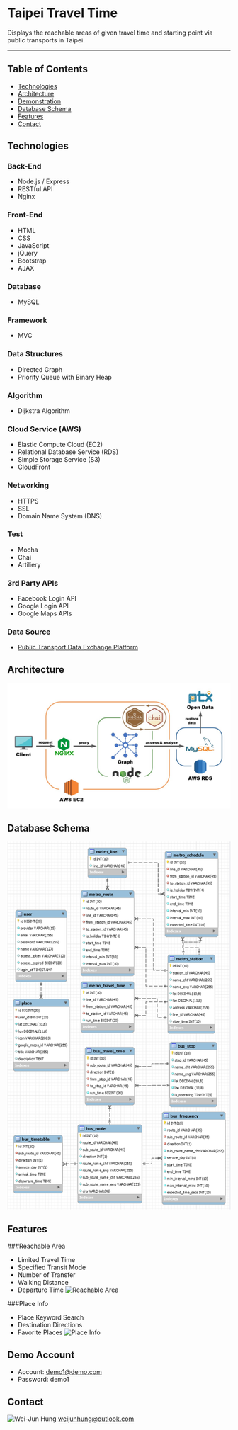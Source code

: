 # Taipei Travel Time

Displays the reachable areas of given travel time and starting point via public transports in Taipei.

---

## Table of Contents
* [Technologies](#Technologies)
* [Architecture](#Architecture)
* [Demonstration](#Demonstration)
* [Database Schema](#Database-Schema)
* [Features](#Features)
* [Contact](#Contact)

## Technologies
### Back-End
* Node.js / Express
* RESTful API
* Nginx
### Front-End
* HTML
* CSS
* JavaScript
* jQuery
* Bootstrap
* AJAX
### Database
* MySQL
### Framework
* MVC
### Data Structures
* Directed Graph
* Priority Queue with Binary Heap
### Algorithm
* Dijkstra Algorithm
### Cloud Service (AWS)
* Elastic Compute Cloud (EC2)
* Relational Database Service (RDS)
* Simple Storage Service (S3)
* CloudFront
### Networking
* HTTPS
* SSL
* Domain Name System (DNS)
### Test
* Mocha
* Chai
* Artiliery
### 3rd Party APIs
* Facebook Login API
* Google Login API
* Google Maps APIs
### Data Source
* [Public Transport Data Exchange Platform](https://ptx.transportdata.tw)

## Architecture
![Architecture](./public/assets/readme/architecture.jpg)

## Database Schema
![Database Schema](./public/assets/readme/database_schema.png)

## Features
###Reachable Area
* Limited Travel Time
* Specified Transit Mode
* Number of Transfer
* Walking Distance
* Departure Time
![Reachable Area](./public/assets/readme/reachable_area.gif)
 
###Place Info
* Place Keyword Search
* Destination Directions
* Favorite Places
![Place Info](./public/assets/readme/place_info.gif)

## Demo Account
* Account: demo1@demo.com
* Password: demo1

## Contact
![Wei-Jun Hung](https://github.com/WeiJun0827)
weijunhung@outlook.com